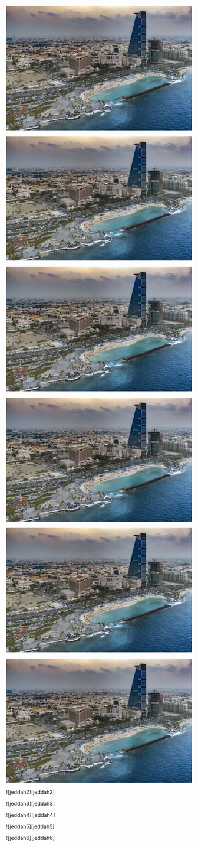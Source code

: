 ![jeddah1](https://raw.githubusercontent.com/muneer78/muneer78.github.io/master/images/Jeddah%20City%202.jpeg)

![jeddah1](https://raw.githubusercontent.com/muneer78/muneer78.github.io/master/images/Jeddah%20City%202.jpeg) 

![jeddah1](https://raw.githubusercontent.com/muneer78/muneer78.github.io/master/images/Jeddah%20City%202.jpeg) 

![jeddah1](https://raw.githubusercontent.com/muneer78/muneer78.github.io/master/images/Jeddah%20City%202.jpeg) 

![jeddah1](https://raw.githubusercontent.com/muneer78/muneer78.github.io/master/images/Jeddah%20City%202.jpeg) 

![jeddah1](https://raw.githubusercontent.com/muneer78/muneer78.github.io/master/images/Jeddah%20City%202.jpeg) 







![jeddah2][jeddah2] 

![jeddah3][jeddah3] 

![jeddah4][jeddah4] 

![jeddah5][jeddah5] 

![jeddah6][jeddah6] 
